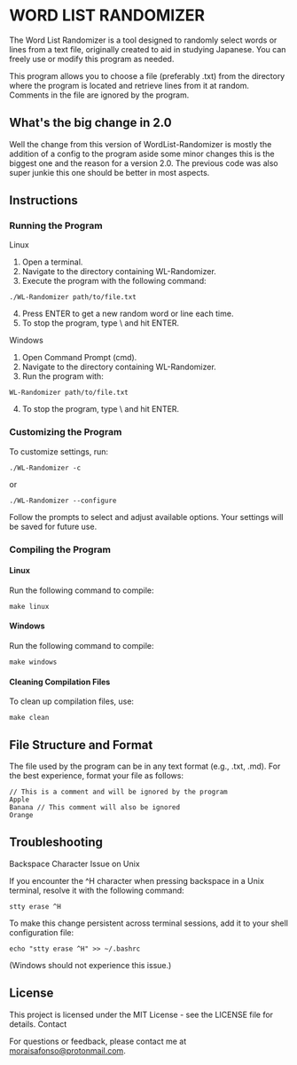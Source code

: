 # WORD LIST RANDOMIZER

The Word List Randomizer is a tool designed to randomly select words or lines from a text file, originally created to aid in studying Japanese. You can freely use or modify this program as needed.

This program allows you to choose a file (preferably .txt) from the directory where the program is located and retrieve lines from it at random. Comments in the file are ignored by the program.

## What's the big change in 2.0
Well the change from this version of WordList-Randomizer is mostly the addition of a config to the program aside some minor changes this is the biggest one and the reason for a version 2.0. The previous code was also super junkie this one should be better in most aspects.


## Instructions
### Running the Program
Linux

1. Open a terminal.
2. Navigate to the directory containing WL-Randomizer.
3. Execute the program with the following command:

```
./WL-Randomizer path/to/file.txt
```

4. Press ENTER to get a new random word or line each time.
5. To stop the program, type \ and hit ENTER.

Windows

1. Open Command Prompt (cmd).
2. Navigate to the directory containing WL-Randomizer.
3. Run the program with:

```
WL-Randomizer path/to/file.txt
```

4. To stop the program, type \ and hit ENTER.

### Customizing the Program

To customize settings, run:

```
./WL-Randomizer -c
```
or

```
./WL-Randomizer --configure
```

Follow the prompts to select and adjust available options. Your settings will be saved for future use.

### Compiling the Program
#### Linux

Run the following command to compile:

```
make linux
```

#### Windows

Run the following command to compile:

```
make windows

```

#### Cleaning Compilation Files

To clean up compilation files, use:

```
make clean

```

## File Structure and Format

The file used by the program can be in any text format (e.g., .txt, .md). For the best experience, format your file as follows:

```
// This is a comment and will be ignored by the program
Apple
Banana // This comment will also be ignored
Orange
```

## Troubleshooting
Backspace Character Issue on Unix

If you encounter the ^H character when pressing backspace in a Unix terminal, resolve it with the following command:

```
stty erase ^H
```

To make this change persistent across terminal sessions, add it to your shell configuration file:

```
echo "stty erase ^H" >> ~/.bashrc
```

(Windows should not experience this issue.)


## License
This project is licensed under the MIT License - see the LICENSE file for details.
Contact

For questions or feedback, please contact me at moraisafonso@protonmail.com.
